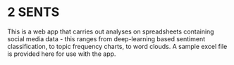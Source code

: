 # 2 SENTS
This is a web app that carries out analyses on spreadsheets containing social media data - this ranges from deep-learning based sentiment classification, to topic frequency charts, to word clouds. A sample excel file is provided here for use with the app.

